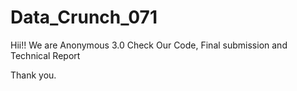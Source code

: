 # Data_Crunch_071
Hii!!
We are Anonymous 3.0
Check Our Code, Final submission and Technical Report

Thank you.
